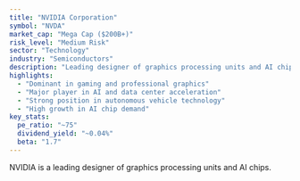 ```yaml
---
title: "NVIDIA Corporation"
symbol: "NVDA"
market_cap: "Mega Cap ($200B+)"
risk_level: "Medium Risk"
sector: "Technology"
industry: "Semiconductors"
description: "Leading designer of graphics processing units and AI chips"
highlights:
  - "Dominant in gaming and professional graphics"
  - "Major player in AI and data center acceleration"
  - "Strong position in autonomous vehicle technology"
  - "High growth in AI chip demand"
key_stats:
  pe_ratio: "~75"
  dividend_yield: "~0.04%"
  beta: "1.7"
--- 
```


NVIDIA is a leading designer of graphics processing units and AI chips. 